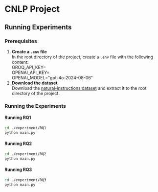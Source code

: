 # CNLP Project

## Running Experiments


### Prerequisites

1. **Create a `.env` file**  
   In the root directory of the project, create a `.env` file with the following content:<br>
   GROQ_API_KEY=<your-groq-api-key><br>
   OPENAI_API_KEY=<your-openai-api-key><br>
   OPENAI_MODEL="gpt-4o-2024-08-06"<br>
2. **Download the dataset**  
Download the [natural-instructions dataset](https://github.com/allenai/natural-instructions) and extract it to the root directory of the project.  


### Running the Experiments

#### Running RQ1
```bash
cd ./experiment/RQ1
python main.py
```

#### Running RQ2
```bash
cd ./experiment/RQ2
python main.py
```

#### Running RQ3
```bash
cd ./experiment/RQ3
python main.py
```
